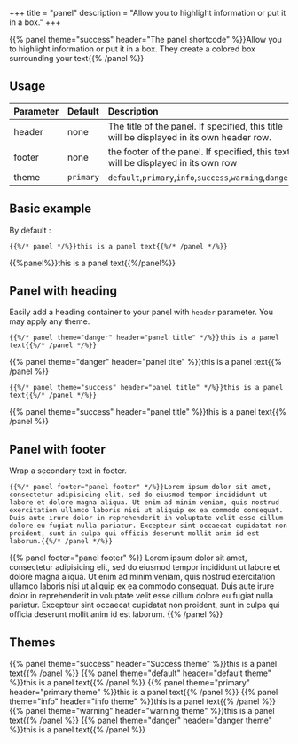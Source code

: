 +++
title = "panel"
description = "Allow you to highlight information or put it in a box."
+++



{{% panel theme="success" header="The panel shortcode" %}}Allow you to highlight information or put it in a box. They create a colored box surrounding your text{{% /panel %}}


## Usage

| Parameter | Default | Description |
|:--|:--|:--|
| header | none | The title of the panel. If specified, this title will be displayed in its own header row. |
| footer | none | the footer of the panel. If specified, this text will be displayed in its own row |
| theme | `primary` | `default`,`primary`,`info`,`success`,`warning`,`danger` |

## Basic example

By default :

    {{%/* panel */%}}this is a panel text{{%/* /panel */%}}

{{%panel%}}this is a panel text{{%/panel%}}

## Panel with heading

Easily add a heading container to your panel with `header` parameter. You may apply any theme.

    {{%/* panel theme="danger" header="panel title" */%}}this is a panel text{{%/* /panel */%}}

{{% panel theme="danger" header="panel title" %}}this is a panel text{{% /panel %}}

    {{%/* panel theme="success" header="panel title" */%}}this is a panel text{{%/* /panel */%}}

{{% panel theme="success" header="panel title" %}}this is a panel text{{% /panel %}}

## Panel with footer
Wrap a secondary text in footer.

    {{%/* panel footer="panel footer" */%}}Lorem ipsum dolor sit amet, consectetur adipisicing elit, sed do eiusmod tempor incididunt ut labore et dolore magna aliqua. Ut enim ad minim veniam, quis nostrud exercitation ullamco laboris nisi ut aliquip ex ea commodo consequat. Duis aute irure dolor in reprehenderit in voluptate velit esse cillum dolore eu fugiat nulla pariatur. Excepteur sint occaecat cupidatat non proident, sunt in culpa qui officia deserunt mollit anim id est laborum.{{%/* /panel */%}}

{{% panel footer="panel footer" %}}
Lorem ipsum dolor sit amet, consectetur adipisicing elit, sed do eiusmod
tempor incididunt ut labore et dolore magna aliqua. Ut enim ad minim veniam,
quis nostrud exercitation ullamco laboris nisi ut aliquip ex ea commodo
consequat. Duis aute irure dolor in reprehenderit in voluptate velit esse
cillum dolore eu fugiat nulla pariatur. Excepteur sint occaecat cupidatat non
proident, sunt in culpa qui officia deserunt mollit anim id est laborum.
{{% /panel %}}

## Themes

{{% panel theme="success" header="Success theme" %}}this is a panel text{{% /panel %}}
{{% panel theme="default" header="default theme" %}}this is a panel text{{% /panel %}}
{{% panel theme="primary" header="primary theme" %}}this is a panel text{{% /panel %}}
{{% panel theme="info" header="info theme" %}}this is a panel text{{% /panel %}}
{{% panel theme="warning" header="warning theme" %}}this is a panel text{{% /panel %}}
{{% panel theme="danger" header="danger theme" %}}this is a panel text{{% /panel %}}
